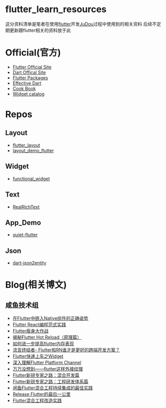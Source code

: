 # flutter_learn_resources

这分资料清单是笔者在使用[flutter](https://flutter.io/)开发[JuDou](https://github.com/CrazyCoderShi/judou)过程中使用到的相关资料
后续不定期更新跟flutter相关的资料放于此

# Official(官方)

- [Flutter Official Site](https://flutter.io/)
- [Dart Offical Site](https://www.dartlang.org/)
- [Flutter Packages](https://pub.dartlang.org/flutter/packages)
- [Effective Dart](https://www.dartlang.org/guides/language/effective-dart)
- [Cook Book](https://flutter.io/docs/cookbook)
- [Widget catalog](https://flutter.io/docs/development/ui/widgets)

# Repos

## Layout

- [flutter_layout](https://github.com/nb312/flutter_layout?utm_source=gold_browser_extension)
- [layout_demo_flutter](https://github.com/bizz84/layout-demo-flutter)

## Widget

- [functional_widget](https://github.com/rrousselGit/functional_widget?utm_source=gold_browser_extension)

## Text
- [RealRichText](https://github.com/bytedance/RealRichText?utm_source=gold_browser_extension)

## App_Demo

- [quiet-flutter](https://github.com/boyan01/quiet-flutter?utm_source=gold_browser_extension)

## Json
- [dart-json2entity](https://github.com/laxian/dart-json2entity)

# Blog(相关博文)

## 咸鱼技术组
- [在Flutter中嵌入Native组件的正确姿势](https://juejin.im/post/5bed04d96fb9a049a42e9c40)
- [Flutter React编程范式实践](https://juejin.im/post/5b4bfd8af265da0f7d4eec94)
- [Flutter瘦身大作战](https://juejin.im/post/5bd2ac975188252928653585)
- [揭秘Flutter Hot Reload（原理篇）](https://juejin.im/post/5bc80ef7f265da0a857aa924)
- [如何进一步提高flutter内存表现](https://juejin.im/post/5bbec3d15188255c4322bbee)
- [流言终结者- Flutter和RN谁才是更好的跨端开发方案？](https://juejin.im/post/5b9606055188255c7c6541c3)
- [Flutter快速上车之Widget](https://juejin.im/post/5b8ce76f51882542c0626887)
- [深入理解Flutter Platform Channel](https://juejin.im/post/5b84ff6a6fb9a019f47d1cc9)
- [万万没想到——flutter这样外接纹理
](https://juejin.im/post/5b7b9051e51d45388b6aeceb)
- [Flutter新锐专家之路：混合开发篇](https://juejin.im/post/5b764acb51882532dc1812b1)
- [Flutter新锐专家之路：工程研发体系篇
](https://juejin.im/post/5b67cb2c6fb9a04fb900f358)
- [闲鱼Flutter混合工程持续集成的最佳实践
](https://juejin.im/post/5b5811f3e51d4519700f6979)
- [Release Flutter的最后一公里](https://juejin.im/post/5b456ebee51d4519277b7761)
- [Flutter混合工程改造实践
](https://juejin.im/post/5b3f098ce51d45199840f4bb)
